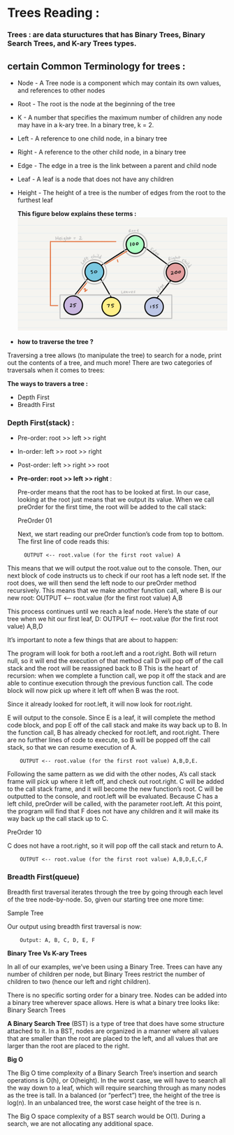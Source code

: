 # Trees Reading : 
### Trees : are data stuructures that has Binary Trees, Binary Search Trees, and K-ary Trees types.

## certain Common Terminology for trees :
* Node - A Tree node is a component which may contain its own values, and references to other nodes
* Root - The root is the node at the beginning of the tree
* K - A number that specifies the maximum number of children any node may have in a k-ary tree. In a binary tree, k = 2.
* Left - A reference to one child node, in a binary tree
* Right - A reference to the other child node, in a binary tree
* Edge - The edge in a tree is the link between a parent and child node
* Leaf - A leaf is a node that does not have any children
* Height - The height of a tree is the number of edges from the root to the furthest leaf

    **This figure below explains these terms :**
![](./BinaryTree1.png)



 * **how to traverse the tree ?**

Traversing a tree allows (to manipulate the tree) to search for a node, print out the contents of a tree, and much more! There are two categories of traversals when it comes to trees:


 **The ways to travers a tree :**
* Depth First
* Breadth First


### Depth First(stack) :

* Pre-order: root >> left >> right
* In-order: left >> root >> right
* Post-order: left >> right >> root

* **Pre-order: root >> left >> right** :

    Pre-order means that the root has to be looked at first. In our case, looking at the root just means that we output its value. When we call preOrder for the first time, the root will be added to the call stack:

    PreOrder 01

    Next, we start reading our preOrder function’s code from top to bottom. The first line of code reads this:

        OUTPUT <-- root.value (for the first root value) A

This means that we will output the root.value out to the console. Then, our next block of code instructs us to check if our root has a left node set. If the root does, we will then send the left node to our preOrder method recursively. This means that we make another function call, where B is our new root:
    OUTPUT <-- root.value (for the first root value) A,B

This process continues until we reach a leaf node. Here’s the state of our tree when we hit our first leaf, D:
    OUTPUT <-- root.value (for the first root value) A,B,D

It’s important to note a few things that are about to happen:

The program will look for both a root.left and a root.right. Both will return null, so it will end the execution of that method call
D will pop off of the call stack and the root will be reassigned back to B
This is the heart of recursion: when we complete a function call, we pop it off the stack and are able to continue execution through the previous function call.
The code block will now pick up where it left off when B was the root.

 Since it already looked for root.left, it will now look for root.right.



 E will output to the console. Since E is a leaf, it will complete the method code block, and pop E off of the call stack and make its way back up to B.
 In the function call, B has already checked for root.left, and root.right. There are no further lines of code to execute, so B will be popped off the call stack, so that we can resume execution of A.


        OUTPUT <-- root.value (for the first root value) A,B,D,E.

        
Following the same pattern as we did with the other nodes, A’s call stack frame will pick up where it left off, and check out root.right. C will be added to the call stack frame, and it will become the new function’s root.
C will be outputted to the console, and root.left will be evaluated. Because C has a left child, preOrder will be called, with the parameter root.left.
At this point, the program will find that F does not have any children and it will make its way back up the call stack up to C.

PreOrder 10

C does not have a root.right, so it will pop off the call stack and return to A.






        OUTPUT <-- root.value (for the first root value) A,B,D,E,C,F


### Breadth First(queue)
Breadth first traversal iterates through the tree by going through each level of the tree node-by-node. So, given our starting tree one more time:

Sample Tree

Our output using breadth first traversal is now:

        Output: A, B, C, D, E, F 





**Binary Tree Vs K-ary Trees**

In all of our examples, we’ve been using a Binary Tree. Trees can have any number of children per node, but Binary Trees restrict the number of children to two (hence our left and right children).

There is no specific sorting order for a binary tree. Nodes can be added into a binary tree wherever space allows. Here is what a binary tree looks like:
Binary Search Trees

**A Binary Search Tree** (BST)
 is a type of tree that does have some structure attached to it. In a BST, nodes are organized in a manner where all values that are smaller than the root are placed to the left, and all values that are larger than the root are placed to the right.

**Big O**

The Big O time complexity of a Binary Search Tree’s insertion and search operations is O(h), or O(height). In the worst case, we will have to search all the way down to a leaf, which will require searching through as many nodes as the tree is tall. In a balanced (or “perfect”) tree, the height of the tree is log(n). In an unbalanced tree, the worst case height of the tree is n.

The Big O space complexity of a BST search would be O(1). During a search, we are not allocating any additional space.